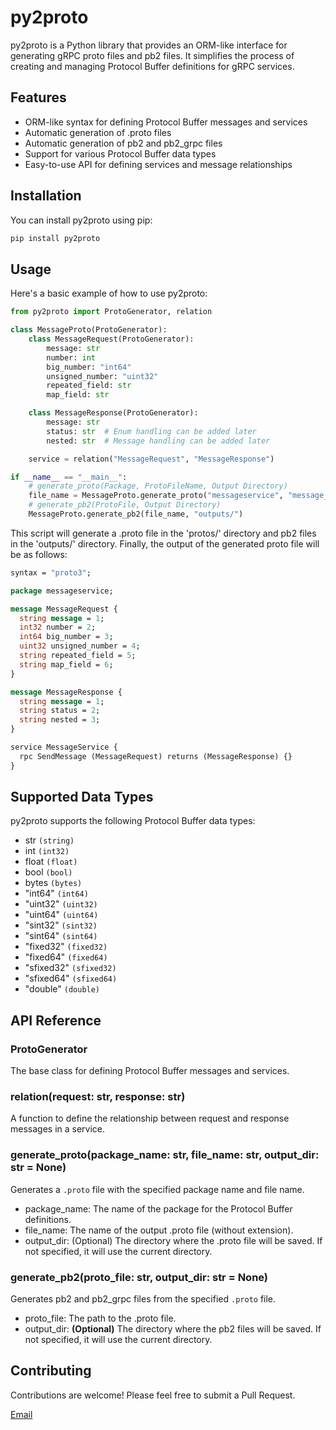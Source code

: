 # py2proto

py2proto is a Python library that provides an ORM-like interface for generating gRPC proto files and pb2 files. It simplifies the process of creating and managing Protocol Buffer definitions for gRPC services.

## Features

- ORM-like syntax for defining Protocol Buffer messages and services
- Automatic generation of .proto files
- Automatic generation of pb2 and pb2_grpc files
- Support for various Protocol Buffer data types
- Easy-to-use API for defining services and message relationships

## Installation

You can install py2proto using pip:

```bash
pip install py2proto
```

## Usage

Here's a basic example of how to use py2proto:

```python
from py2proto import ProtoGenerator, relation

class MessageProto(ProtoGenerator):
    class MessageRequest(ProtoGenerator):
        message: str
        number: int
        big_number: "int64"
        unsigned_number: "uint32"
        repeated_field: str
        map_field: str

    class MessageResponse(ProtoGenerator):
        message: str
        status: str  # Enum handling can be added later
        nested: str  # Message handling can be added later

    service = relation("MessageRequest", "MessageResponse")

if __name__ == "__main__":
    # generate_proto(Package, ProtoFileName, Output Directory)
    file_name = MessageProto.generate_proto("messageservice", "message_service",'protos/')
    # generate_pb2(ProtoFile, Output Directory)
    MessageProto.generate_pb2(file_name, "outputs/")
```

This script will generate a .proto file in the 'protos/' directory and pb2 files in the 'outputs/' directory.
Finally, the output of the generated proto file will be as follows:

```proto
syntax = "proto3";

package messageservice;

message MessageRequest {
  string message = 1;
  int32 number = 2;
  int64 big_number = 3;
  uint32 unsigned_number = 4;
  string repeated_field = 5;
  string map_field = 6;
}

message MessageResponse {
  string message = 1;
  string status = 2;
  string nested = 3;
}

service MessageService {
  rpc SendMessage (MessageRequest) returns (MessageResponse) {}
}
```

## Supported Data Types

py2proto supports the following Protocol Buffer data types:

- str `(string)`
- int `(int32)`
- float `(float)`
- bool `(bool)`
- bytes `(bytes)`
- "int64" `(int64)`
- "uint32" `(uint32)`
- "uint64" `(uint64)`
- "sint32" `(sint32)`
- "sint64" `(sint64)`
- "fixed32" `(fixed32)`
- "fixed64" `(fixed64)`
- "sfixed32" `(sfixed32)`
- "sfixed64" `(sfixed64)`
- "double" `(double)`

## API Reference
### ProtoGenerator
The base class for defining Protocol Buffer messages and services.
### relation(request: str, response: str)
A function to define the relationship between request and response messages in a service.
### generate_proto(package_name: str, file_name: str, output_dir: str = None)
Generates a `.proto` file with the specified package name and file name.
- package_name: The name of the package for the Protocol Buffer definitions.
- file_name: The name of the output .proto file (without extension).
- output_dir: (Optional) The directory where the .proto file will be saved. If not specified, it will use the current directory.
### generate_pb2(proto_file: str, output_dir: str = None)
Generates pb2 and pb2_grpc files from the specified `.proto` file.
- proto_file: The path to the .proto file.
- output_dir: **(Optional)** The directory where the pb2 files will be saved. If not specified, it will use the current directory.

## Contributing
Contributions are welcome! Please feel free to submit a Pull Request.

[Email](milto:prodbygodfather@gmail.com)
